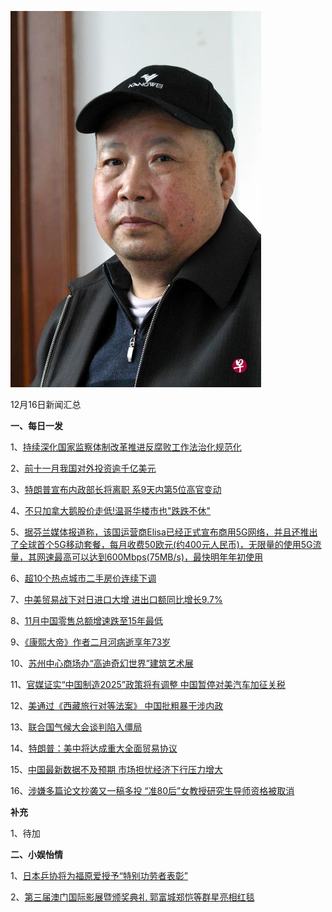    ![12_01](.\12_16.jpg)

12月16日新闻汇总

**一、每日一发**

1、[持续深化国家监察体制改革推进反腐败工作法治化规范化](http://paper.people.com.cn/rmrb/html/2018-12/15/nw.D110000renmrb_20181215_1-01.htm)

2、[前十一月我国对外投资逾千亿美元](http://paper.people.com.cn/rmrb/html/2018-12/15/nw.D110000renmrb_20181215_3-02.htm)

3、[特朗普宣布内政部长将离职 系9天内第5位高官变动](https://news.163.com/18/1216/04/E34F1QG40001899N.html)

4、[不只加拿大鹅股价走低!温哥华楼市也"跌跌不休"](https://news.163.com/18/1215/20/E33IKVNA0001875O.html)

5、[据芬兰媒体报道称，该国运营商Elisa已经正式宣布商用5G网络，并且还推出了全球首个5G移动套餐，每月收费50欧元(约400元人民币)，无限量的使用5G流量，其网速最高可以达到600Mbps(75MB/s)，最快明年年初使用](https://news.163.com/18/1215/19/E33EE3BP0001875O.html)

6、[超10个热点城市二手房价连续下调](https://news.163.com/18/1216/08/E34PONS50001875N.html)

7、[中美贸易战下对日进口大增 进出口额同比增长9.7%](https://news.163.com/18/1216/07/E34P8IH10001875N.html)

8、[11月中国零售总额增速跌至15年最低](http://www.ftchinese.com/story/001080697)

9、[《康熙大帝》作者二月河病逝享年73岁](https://www.zaobao.com/news/china/story20181216-916151)

10、[苏州中心商场办“高迪奇幻世界”建筑艺术展](https://www.zaobao.com/news/china/story20181216-916153)

11、[官媒证实“中国制造2025”政策将有调整 中国暂停对美汽车加征关税](https://www.zaobao.com/news/china/story20181215-915920)

12、[美通过《西藏旅行对等法案》 中国批粗暴干涉内政](https://www.zaobao.com/news/china/story20181215-915921)

13、[联合国气候大会谈判陷入僵局](https://www.zaobao.com/news/world/story20181216-916156)

14、[特朗普：美中将达成重大全面贸易协议](https://www.zaobao.com/news/world/story20181216-916158)

15、[中国最新数据不及预期 市场担忧经济下行压力增大](https://www.zaobao.com/finance/china/story20181215-915996)

16、[涉嫌多篇论文抄袭又一稿多投 “准80后”女教授研究生导师资格被取消](https://www.zaobao.com/realtime/china/story20181215-916107)



**补充**

1、待加



**二、小娱怡情**

1、[日本乒协将为福原爱授予“特别功劳者表彰”](https://news.163.com/18/1215/22/E33NC0OR0001875O.html)

2、[第三届澳门国际影展暨颁奖典礼 郭富城郑恺等群星亮相红毯](http://movie.67.com/scene/2018/12/15/934724.html)